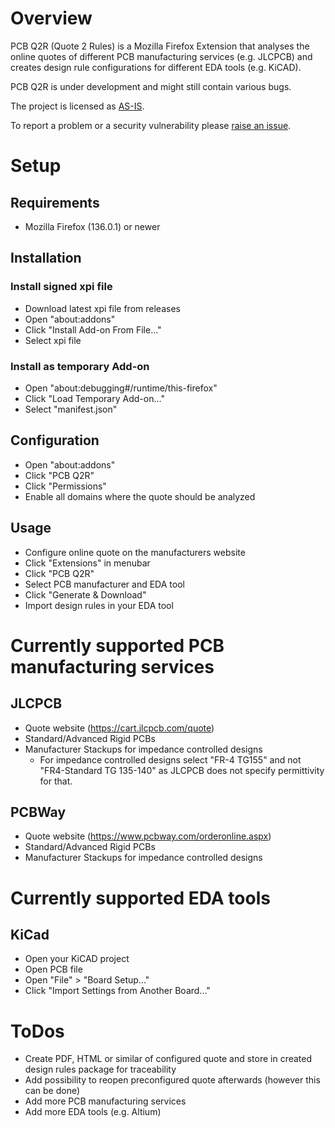 # Overview

PCB Q2R (Quote 2 Rules) is a Mozilla Firefox Extension that analyses the online quotes of different PCB manufacturing services (e.g. JLCPCB) and creates design rule configurations for different EDA tools (e.g. KiCAD).

PCB Q2R is under development and might still contain various bugs.

The project is licensed as [AS-IS](https://github.com/sherbrecher/pcb_q2r/LICENSE.md).

To report a problem or a security vulnerability please [raise an issue](https://github.com/sherbrecher/pcb_q2r/issues).

# Setup

## Requirements

- Mozilla Firefox (136.0.1) or newer

## Installation

### Install signed xpi file

- Download latest xpi file from releases
- Open "about:addons"
- Click "Install Add-on From File..."
- Select xpi file

### Install as temporary Add-on

- Open "about:debugging#/runtime/this-firefox"
- Click "Load Temporary Add-on..."
- Select "manifest.json"

## Configuration

- Open "about:addons"
- Click "PCB Q2R"
- Click "Permissions"
- Enable all domains where the quote should be analyzed

## Usage

- Configure online quote on the manufacturers website
- Click "Extensions" in menubar
- Click "PCB Q2R"
- Select PCB manufacturer and EDA tool
- Click "Generate & Download"
- Import design rules in your EDA tool

# Currently supported PCB manufacturing services

## JLCPCB

- Quote website (https://cart.jlcpcb.com/quote)
- Standard/Advanced Rigid PCBs
- Manufacturer Stackups for impedance controlled designs
  - For impedance controlled designs select "FR-4 TG155" and not "FR4-Standard TG 135-140" as JLCPCB does not specify permittivity for that.

## PCBWay

- Quote website (https://www.pcbway.com/orderonline.aspx)
- Standard/Advanced Rigid PCBs
- Manufacturer Stackups for impedance controlled designs

# Currently supported EDA tools

## KiCad

- Open your KiCAD project
- Open PCB file
- Open "File" > "Board Setup..."
- Click "Import Settings from Another Board..."

# ToDos

- Create PDF, HTML or similar of configured quote and store in created design rules package for traceability
- Add possibility to reopen preconfigured quote afterwards (however this can be done)
- Add more PCB manufacturing services
- Add more EDA tools (e.g. Altium)